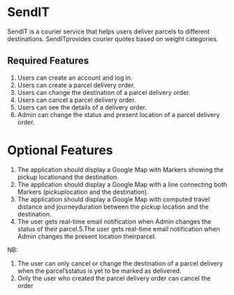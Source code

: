 # SendIT

SendIT is a courier service that helps users deliver parcels to different destinations. SendITprovides courier quotes based on weight categories.

## Required Features
1. Users can create an account and log in.
2. Users can create a parcel delivery order.
3. Users can change the destination of a parcel delivery order.
4. Users can cancel a parcel delivery order.
5. Users can see the details of a delivery order.
6. Admin can change the status and present location of a parcel delivery order.

# Optional Features
1. The application should display a Google Map with Markers showing the pickup locationand the destination.
2. The application should display a Google Map with a line connecting both Markers (pickuplocation and the destination).
3. The application should display a Google Map with computed travel distance and journeyduration between the pickup location and the destination.
4. The user gets real-time email notification when Admin changes the status of their parcel.5.The user gets real-time email notification when Admin changes the present location theirparcel.

NB:
1. The user can only cancel or change the destination of a parcel delivery when the parcel’sstatus is yet to be marked as delivered.
2. Only the user who created the parcel delivery order can cancel the order
